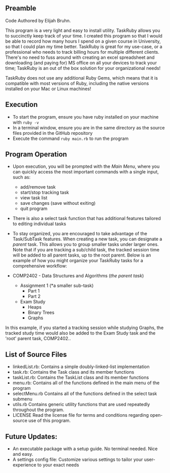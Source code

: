 ## Preamble  
Code Authored by Elijah Bruhn.  
  
This program is a very light and easy to install utility. TaskRuby allows you to succinctly keep track of your time. I created this program so that I would be able to record how many hours I spend on a given course in University, so that I could plan my time better. TaskRuby is great for my use-case, or a professional who needs to track billing hours for multiple different clients. There's no need to fuss around with creating an excel spreadsheet and downloading (and paying for) MS office on all your devices to track your time; TaskRuby is an out of the box solution for your organizational needs!  
  
TaskRuby does not use any additional Ruby Gems, which means that it is compatible with most versions of Ruby, including the native versions installed on your Mac or Linux machines!

## Execution  
- To start the program, ensure you have ruby installed on your machine with `ruby -v`  
- In a terminal window, ensure you are in the same directory as the source files provided in the GitHub repository
- Execute the command `ruby main.rb` to run the program

## Program Operation
- Upon execution, you will be prompted with the *Main Menu*, where you can quickly access the most important commands with a single input, such as:
    - add/remove task
    - start/stop tracking task
    - view task list
    - save changes (save without exiting)
    - quit program
- There is also a select task function that has additional features tailored to editing individual tasks
- To stay organized, you are encouraged to take advantage of the Task/SubTask features. When creating a new task, you can designate a *parent* task. This allows you to group smaller tasks under larger ones. Note that if you are tracking a sub/child task, the tracked session time will be added to all parent tasks, up to the root parent. Below is an example of how you might organize your TaskRuby tasks for a comprehensive workflow:  
  
- COMP2402 - Data Structures and Algorithms (*the parent task*)
    - Assignment 1 (*a smaller sub-task)
        - Part 1
        - Part 2
    - Exam Study
        - Heaps
        - Binary Trees
        - Graphs
  
In this example, if you started a tracking session while studying Graphs, the tracked study time would also be added to the Exam Study task and the 'root' parent task, COMP2402.. 

## List of Source Files
- linkedList.rb: Contains a simple doubly-linked-list implementation
- task.rb:       Contains the Task class and its member functions
- taskList.rb:   Contains the TaskList class and its member functions
- menu.rb:       Contains all of the functions defined in the main menu of the program
- selectMenu.rb  Contains all of the functions defined in the select task submenu
- utils.rb       Contains generic utility functions that are used repeatedly throughout the program.
- LICENSE        Read the license file for terms and conditions regarding open-source use of this program.

## Future Updates:
- An executable package with a setup guide. No terminal needed. Nice and easy. 
- A settings config file: Customize various settings to tailor your user-experience to your exact needs

